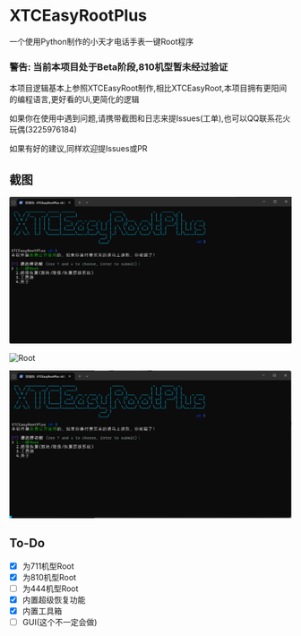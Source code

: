 # XTCEasyRootPlus

一个使用Python制作的小天才电话手表一键Root程序

### 警告: 当前本项目处于Beta阶段,810机型暂未经过验证

本项目逻辑基本上参照XTCEasyRoot制作,相比XTCEasyRoot,本项目拥有更阳间的编程语言,更好看的Ui,更简化的逻辑

如果你在使用中遇到问题,请携带截图和日志来提Issues(工单),也可以QQ联系花火玩偶(3225976184)

如果有好的建议,同样欢迎提Issues或PR

## 截图

![主界面](https://www.github.com/OnesoftQwQ/XTCEasyRootPlus/raw/refs/heads/main/images/MENU.png)

![Root](https://www.github.com/OnesoftQwQ/XTCEasyRootPlus/raw/refs/heads/main/images/Root.apng)

![超级恢复](https://www.github.com/OnesoftQwQ/XTCEasyRootPlus/raw/refs/heads/main/images/SuperRecovery.apng)

## To-Do

- [x] 为711机型Root
- [x] 为810机型Root
- [ ] 为444机型Root
- [x] 内置超级恢复功能
- [x] 内置工具箱
- [ ] GUI(这个不一定会做)
